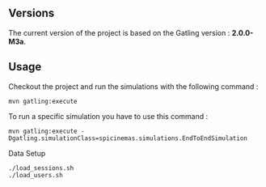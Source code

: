 Versions
------------

The current version of the project is based on the Gatling version : **2.0.0-M3a**.

Usage
-----

Checkout the project and run the simulations with the following command :

```
mvn gatling:execute
```

To run a specific simulation you have to use this command :

```
mvn gatling:execute -Dgatling.simulationClass=spicinemas.simulations.EndToEndSimulation
```

Data Setup

```
./load_sessions.sh 
./load_users.sh 
```
